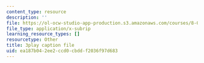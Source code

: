 ```yaml
---
content_type: resource
description: ''
file: https://ol-ocw-studio-app-production.s3.amazonaws.com/courses/8-01sc-classical-mechanics-fall-2016/ea187b042ee2ccd0cbddf2036f97d683_5QKJG0FZTio.srt
file_type: application/x-subrip
learning_resource_types: []
resourcetype: Other
title: 3play caption file
uid: ea187b04-2ee2-ccd0-cbdd-f2036f97d683
---
```

